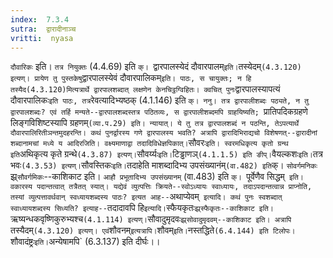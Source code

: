 ```yaml
---
index:  7.3.4
sutra:  द्वारादीनाञ्च
vritti:  nyasa
---
```


`दौवारिकः` इति। `तत्र नियुक्तः` (4.4.69) इति `क्। `द्वारपालस्येदं दौवारपालम्` इति। `तस्येदम्` (4.3.120) इत्यण्। प्रायेण तु पुस्तकेषु `द्वारपालस्येवं दौवारपालिकम्` इति। पाठः, स चायुक्तः; न हि तस्यैद(4.3.120)मित्यत्रार्थे द्वारपालशब्दात् लक्षणेन केनचिट्ठग्विहितः।
क्वचित् पुनः `द्वारपालस्यापत्यं दौवारपालिकः` इति पाठः, तत्र `रेवत्यादिभ्यष्ठक् (4.1.146) इति `क्। ननु। तत्र द्वारपालीशब्दः पठ्यते, न तु द्वारपालशब्दः? एवं तर्हि मन्यते--द्वारपालशब्दस्तत्र पठितव्यः, स द्वारपालीशब्दमपि ग्राहयिष्यति; `प्रातिपदिकग्रहणे लिङ्गविशिष्टस्यापि ग्रहणम्` (व्या.प.29) इति। न्यायात्। ये तु तत्र द्वारपालशब्दं न पठन्ति, तेऽपत्यार्थे दौवारपालिरितीञन्तमुदहरन्ति। कथं पुनर्द्वारस्य गणे द्वारपालस्य भवति? अत्रापि द्वारादिभिराद्यचो विशेषणत्--द्वारादीनां शब्दानामचां मध्ये य आदिरजिति। वक्ष्यमाणाद्वा तदादिविधेज्ञपिकात्। `सौवरः` इति। स्वरमधिकृत्य कृतो ग्रन्थ इति `अथिकृत्य कृते ग्रन्थे` (4.3.87) इत्यण्। `सौवर्य्यः` इति। `टिड्ढाणञ्` (4.1.1.5) इति ङीप्। `वैयल्कशः` इति। `तत्र भवः` (4.3.53) इत्यण्। `सौवस्तिकः` इति। `तदाहेति माशब्दादिभ्य उपसंख्यानंम्` (वा.482) इति `क्। `सोवर्गमनिकः` झ्र्`सौवर्गमिकः`--काशिकाट इति। `आहौ प्रभूतादिभ्य उपसंख्यानम्` (वा.483) इति `क्।
`पूर्वेणैव सिद्धम्` इति। वकारस्य पदान्तत्वात् तत्रैतत् स्यात्। यद्येवं व्युत्पत्तिः क्रियते--स्वोऽध्यायः स्वाध्यायः, तदाऽपदान्तत्वान्न प्राप्नोति, तस्यां व्युत्पत्तावर्थवान् स्वध्यायशब्दस्य पाठः? इत्यत आह--`अथाप्येवम्` इत्यादि।
कथं पुनः स्वशब्दात् स्वाध्यायशब्दस्य सिध्यति? इत्याह--`तदादावपि हि` इत्यादि। `स्फैयकृतः`झ्र्स्फैकृतः--काशिकाट इति। `ऋष्यन्धकवृष्णिकुरुभ्यश्च` (4.1.114) इत्यण्। `सौवादुमृदवः`झ्र्सोवादुमृदवम्--काशिकाट इति। अत्रापि `तस्यैदम्` (4.3.120) इत्यण्।
एवं `शौवनम्` इत्यत्रापि। `शौवम्` इति। `नस्तद्धिते` (6.4.144) इति टिलोपः। `शौवादंष्ट्रः` इति। `अन्येषामपि` (6.3.137) इति दीर्घः।।

